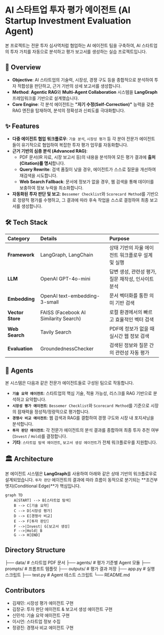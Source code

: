 # AI 스타트업 투자 평가 에이전트 (AI Startup Investment Evaluation Agent)

본 프로젝트는 전문 투자 심사역처럼 협업하는 AI 에이전트 팀을 구축하여, AI 스타트업의 투자 가치를 자동으로 분석하고 평가 보고서를 생성하는 실습 프로젝트입니다.

## 🚀 Overview

-   **Objective**: AI 스타트업의 기술력, 시장성, 경쟁 구도 등을 종합적으로 분석하여 투자 적합성을 판단하고, 근거 기반의 상세 보고서를 생성합니다.
-   **Method**: **Agentic RAG**와 **Multi-Agent Collaboration** 시스템을 **LangGraph** 프레임워크를 기반으로 설계했습니다.
-   **Core Engine**: 각 분석 에이전트는 **"자기 수정(Self-Correction)"** 능력을 갖춘 RAG 엔진을 탑재하여, 분석의 정확성과 신뢰도를 극대화합니다.

## ✨ Features

-   **다중 에이전트 협업 워크플로우**: `기술 분석`, `시장성 평가` 등 각 분야 전문가 에이전트들이 유기적으로 협업하여 복잡한 투자 평가 업무를 자동화합니다.
-   **근거 기반의 심층 분석 (Advanced RAG)**:
    -   PDF 문서(IR 자료, 시장 보고서 등)의 내용을 분석하여 모든 평가 결과에 **출처(Citation)를 명시**합니다.
    -   **Query Rewrite**: 검색 품질이 낮을 경우, 에이전트가 스스로 질문을 개선하여 재검색을 시도합니다.
    -   **Web Search Fallback**: 문서에 정보가 없을 경우, 웹 검색을 통해 데이터를 보충하여 정보 누락을 최소화합니다.
-   **자동화된 투자 판단 및 보고**: `Bessemer Checklist`와 `Scorecard Method`를 기반으로 정량적 평가를 수행하고, 그 결과에 따라 후속 작업을 스스로 결정하여 최종 보고서를 생성합니다.

## 🛠️ Tech Stack

| Category | Details | Purpose |
| :--- | :--- | :--- |
| **Framework** | LangGraph, LangChain | 상태 기반의 자율 에이전트 워크플로우 설계 및 실행 |
| **LLM** | OpenAI GPT-4o-mini | 답변 생성, 관련성 평가, 질문 재작성, 인사이트 분석 |
| **Embedding** | OpenAI text-embedding-3-small | 문서 벡터화를 통한 의미 기반 검색 |
| **Vector Store** | FAISS (Facebook AI Similarity Search) | 로컬 환경에서의 빠르고 효율적인 벡터 검색 |
| **Web Search** | Tavily Search | PDF에 정보가 없을 때 실시간 웹 정보 검색 |
| **Evaluation**| GroundednessChecker | 검색된 정보와 질문 간의 관련성 자동 평가 |

## 🤖 Agents

본 시스템은 다음과 같은 전문가 에이전트들로 구성된 팀으로 작동합니다.

-   **`기술 요약 에이전트`**: 스타트업의 핵심 기술, 적용 가능성, 리스크를 RAG 기반으로 분석하고 요약합니다.
-   **`시장성 평가 에이전트`**: `Bessemer Checklist`와 `Scorecard Method`를 기준으로 시장의 잠재력을 정성적/정량적으로 평가합니다.
-   **`경쟁사 비교 에이전트`**: 웹 검색과 RAG를 결합하여 경쟁 구도와 시장 내 포지셔닝을 분석합니다.
-   **`투자 판단 에이전트`**: 각 전문가 에이전트의 분석 결과를 종합하여 최종 투자 추천 여부(`Invest` / `Hold`)를 결정합니다.
-   **기타**: `스타트업 탐색 에이전트`, `보고서 생성 에이전트`가 전체 워크플로우를 지원합니다.

## 🏛️ Architecture

본 에이전트 시스템은 **LangGraph**를 사용하여 아래와 같은 상태 기반의 워크플로우로 설계되었습니다. `투자 판단` 에이전트의 결과에 따라 흐름이 동적으로 분기되는 **조건부 엣지(Conditional Edge)**가 핵심입니다.

```mermaid
graph TD
    A[START] --> B[스타트업 탐색]
    B --> C[기술 요약]
    C --> D[시장성 평가]
    D --> E[경쟁사 비교]
    E --> F[투자 판단]
    F -->|Invest| G[보고서 생성]
    F -->|Hold| B
    G --> H[END]
```

## Directory Structure
├── data/                  # 스타트업 PDF 문서
├── agents/                # 평가 기준별 Agent 모듈
├── prompts/               # 프롬프트 템플릿
├── outputs/               # 평가 결과 저장
├── app.py                 # 실행 스크립트
├── test.py                # Agent 테스트 스크립트
└── README.md

## Contributors 
- 김재민: 시장성 평가 에이전트 구현
- 김창규: 투자 판단 에이전트 & 보고서 생성 에이전트 구현
- 신민석: 기술 요약 에이전트 구현
- 이시언: 스타트업 정보 수집
- 정광진: 경쟁사 비교 에이전트 구현
